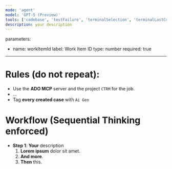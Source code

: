 ```yaml
---
mode: 'agent'
model: 'GPT-5 (Preview)'
tools: ['codebase', 'testFailure', 'terminalSelection', 'terminalLastCommand', 'searchResults', 'editFiles', 'runNotebooks', 'search', 'runCommands', 'runTasks', 'Microsoft Docs', 'ado', 'sequential-thinking', 'azure_summarize_topic']
description: your description
---
```

parameters:
  - name: workItemId
    label: Work Item ID
    type: number
    required: true
---
# Rules (do not repeat):
- Use the **ADO MCP** server and the project `CTRM` for the job.
- ...
- Tag **every created case** with `Ai Gen`

# Workflow (Sequential Thinking enforced)
- **Step 1**: **Your** description
  1. **Lorem ipsum** dolor sit amet.
  2. **And more**.
  3. **Then** this.


